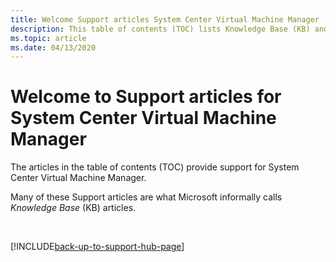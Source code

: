 ```yaml
---
title: Welcome Support articles System Center Virtual Machine Manager
description: This table of contents (TOC) lists Knowledge Base (KB) and other Support articles for System Center Virtual Machine Manager.
ms.topic: article
ms.date: 04/13/2020
---
```

# Welcome to Support articles for System Center Virtual Machine Manager

The articles in the table of contents (TOC) provide support for System Center Virtual Machine Manager.

Many of these Support articles are what Microsoft informally calls _Knowledge Base_ (KB) articles.

&nbsp;

[!INCLUDE[back-up-to-support-hub-page](../../includes/back-up-to-support-hub-page.md)]
